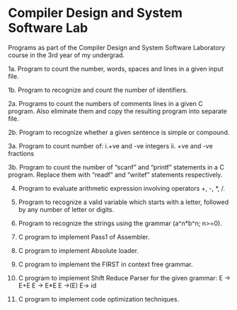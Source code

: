 # Compiler Design and System Software Lab
Programs as part of the Compiler Design and System Software Laboratory course in the 3rd year of my undergrad.

1a. Program to count the number, words, spaces and lines in a given input file.

1b. Program to recognize and count the number of identifiers.

2a. Programs to count the numbers of comments lines in a given C program. Also 
eliminate them and copy the resulting program into separate file.

2b. Program to recognize whether a given sentence is simple or compound.

3a. Program to count number of:
i.+ve and -ve integers
ii. +ve and -ve fractions 

3b. Program to count the number of “scanf” and “printf” statements in a C program. 
Replace them with “readf” and “writef” statements respectively.

4. Program to evaluate arithmetic expression involving operators +, -, *, /.

5. Program to recognize a valid variable which starts with a letter, followed by any 
number of letter or digits.

6. Program to recognize the strings using the grammar (a^n*b^n; n>=0).

7. C program to implement Pass1 of Assembler.

8. C program to implement Absolute loader.

9. C program to implement the FIRST in context free grammar.

10. C program to implement Shift Reduce Parser for the given grammar:
E → E+E
E → E*E
E →(E)
E→ id

11. C program to implement code optimization techniques.
